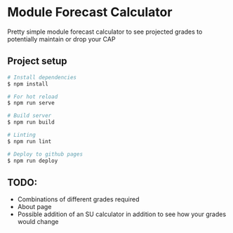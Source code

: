 # Module Forecast Calculator 
Pretty simple module forecast calculator to see projected grades to potentially maintain or drop your CAP

## Project setup
```bash
# Install dependencies 
$ npm install

# For hot reload
$ npm run serve

# Build server
$ npm run build

# Linting
$ npm run lint

# Deploy to github pages
$ npm run deploy
```

## TODO:
- Combinations of different grades required 
- About page
- Possible addition of an SU calculator in addition to see how your grades would change